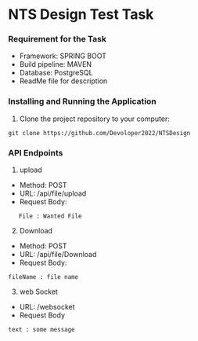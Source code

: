 # NTS Design Test Task 

### Requirement for the Task

- Framework: SPRING BOOT  
- Build pipeline: MAVEN 
- Database: PostgreSQL
- ReadMe file for description

### Installing and Running the Application

1. Clone the project repository to your computer:
```shell
git clone https://github.com/Devoloper2022/NTSDesign
```



### API Endpoints

1. upload

- Method: POST
- URL: /api/file/upload
- Request Body:

```
   File : Wanted File
```
2. Download

- Method: POST 
- URL: /api/file/Download
- Request Body:
```
fileName : file name
```

3. web Socket

- URL: /websocket
- Request Body
```
text : some message
```


